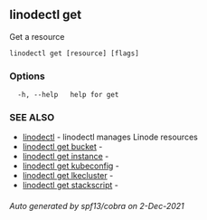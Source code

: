 ## linodectl get

Get a resource

```
linodectl get [resource] [flags]
```

### Options

```
  -h, --help   help for get
```

### SEE ALSO

* [linodectl](linodectl.md)	 - linodectl manages Linode resources
* [linodectl get bucket](linodectl_get_bucket.md)	 - 
* [linodectl get instance](linodectl_get_instance.md)	 - 
* [linodectl get kubeconfig](linodectl_get_kubeconfig.md)	 - 
* [linodectl get lkecluster](linodectl_get_lkecluster.md)	 - 
* [linodectl get stackscript](linodectl_get_stackscript.md)	 - 

###### Auto generated by spf13/cobra on 2-Dec-2021
